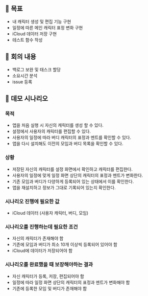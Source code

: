 ## 🎯 목표

- 내 캐릭터 생성 및 편집 기능 구현
- 일정에 따른 메인 캐릭터 표정 변화 구현
- iCloud 데이터 저장 구현
- 테스트 함수 작성

## 📝 회의 내용

- 백로그 보완 및 태스크 할당
- 소요시간 분석
- issue 등록

## 📃 데모 시나리오 

### 목적

- 앱을 처음 실행 시 자신의 캐릭터를 생성 할 수 있다.
- 설정에서 사용자의 캐릭터를 편집할 수 있다.
- 사용자의 일정에 따라 버디 캐릭터의 표정과 멘트를 확인할 수 있다.
- 앱을 다시 설치해도 이전의 모임과 버디 목록을 확인할 수 있다.

### 상황

- 저장된 자신의 캐릭터를 설정 화면에서 확인하고 캐릭터를 편집한다.
- 사용자의 일정에 맞게 일정 화면 상단의 캐릭터의 표정과 멘트가 변화한다.
- 기존 모임과 버디가 다양하게 등록되어 있는 상태에서 이를 확인한다.
- 앱을 재설치하고 정보가 그대로 기록되어 있는지 확인한다.

### 시나리오 진행에 필요한 값 

- iCloud 데이터 (사용자 캐릭터, 버디, 모임)

### 시나리오를 진행하는데 필요한 조건

- 자신의 캐릭터가 존재해야 함
- 기존에 모임과 버디가 최소 10개 이상씩 등록되어 있어야 함
- iCloud에 데이터가 저장되어야 함

### 시나리오를 완료했을 때 보장해야하는 결과 

- 자신 캐릭터가 등록, 저장, 편집되어야 함
- 일정에 따라 일정 화면 상단의 캐릭터의 표정과 멘트가 변화해야 함
- 기존에 등록한 모임 및 버디가 존재해야 함